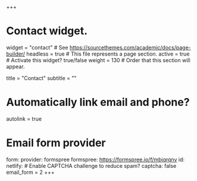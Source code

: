 +++
# Contact widget.
widget = "contact"  # See https://sourcethemes.com/academic/docs/page-builder/
headless = true  # This file represents a page section.
active = true  # Activate this widget? true/false
weight = 130  # Order that this section will appear.

title = "Contact"
subtitle = ""

# Automatically link email and phone?
autolink = true
  # Email form provider
  form:
    provider: formspree
    formspree: https://formspree.io/f/mbjqrqnv
      id:
    netlify:
      # Enable CAPTCHA challenge to reduce spam?
      captcha: false
email_form = 2
+++

